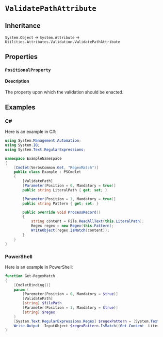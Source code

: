 ﻿# `ValidatePathAttribute`
## Inheritance
`System.Object` -> `System.Attribute` -> `Utilities.Attributes.Validation.ValidatePathAttribute`

## Properties
### `PositionalProperty`
#### Description
The property upon which the validation should be enacted.

## Examples
### C#
Here is an example in C#:
```csharp
using System.Management.Automation;
using System.IO;
using System.Text.RegularExpressions;

namespace ExampleNamespace
{
    [Cmdlet(VerbsCommon.Get, "RegexMatch")]
    public class Example : PSCmdlet
    {
        [ValidatePath]
        [Parameter(Position = 0, Mandatory = true)]
        public string LiteralPath { get; set; }

        [Parameter(Position = 1, Mandatory = true)]
        public string Pattern { get; set; }

        public override void ProcessRecord()
        {
            string content = File.ReadAllText(this.LiteralPath);
            Regex regex = new Regex(this.Pattern);
            WriteObject(regex.IsMatch(content));
        }
    }
}
```

### PowerShell
Here is an example in PowerShell:
```powershell
function Get-RegexMatch
{
    [CmdletBinding()]
    param (
        [Paremeter(Position = 0, Mandatory = $true)]
        [ValidatePath]
        [string] $filePath
        [Parameter(Position = 1, Mandatory = $true)]
        [string] $regex
    )
    [System.Text.RegularExpressions.Regex] $regexPattern = [System.Text.RegularExpressions.Regex]::new($regex)
    Write-Output -InputObject $regexPattern.IsMatch((Get-Content -LiteralPath $filePath))
}
```

